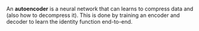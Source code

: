 An **autoencoder** is a neural network that can learns to compress data and (also how to decompress it). This is done by training an encoder and decoder to learn the identity function end-to-end.